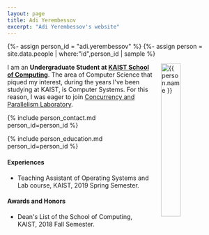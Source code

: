 ```yaml
---
layout: page
title: Adi Yerembessov
excerpt: "Adi Yerembessov's website"
---
```


{%- assign person_id = "adi.yerembessov" %}
{%- assign person = site.data.people | where:"id",person_id | sample %}

<img align="right" style="width: 30%; padding-left: 3%;" src="{{ site.baseurl}}/assets/adi.yerembessov.jpg" alt="{{ person.name }}">
	
I am an **Undergraduate Student at [KAIST School of Computing](https://cs.kaist.ac.kr)**. The area of Computer Science that piqued my interest, during the years I've been studying at KAIST, is Computer Systems. For this reason, I was eager to join [Concurrency and Parallelism Laboratory](https://cp.kaist.ac.kr).

{% include person_contact.md person_id=person_id %}


{% include person_education.md person_id=person_id %}

#### Experiences

- Teaching Assistant of Operating Systems and Lab course, KAIST, 2019 Spring Semester.


#### Awards and Honors

- Dean's List of the School of Computing, KAIST, 2018 Fall Semester.


